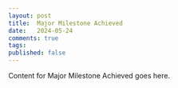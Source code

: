 ```yaml
---
layout: post
title:  Major Milestone Achieved
date:   2024-05-24
comments: true
tags: 
published: false
---
```

 
Content for Major Milestone Achieved goes here.
 
